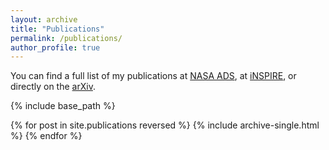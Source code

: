 ```yaml
---
layout: archive
title: "Publications"
permalink: /publications/
author_profile: true
---
```


You can find a full list of my publications at [NASA ADS](https://ui.adsabs.harvard.edu/search/q=%20author%3A%22nadathur%2C%20seshadri%22&sort=date%20desc%2C%20bibcode%20desc&p_=0), at [iNSPIRE](https://inspirehep.net/authors/1062279?ui-citation-summary=true), or directly on the [arXiv](https://arxiv.org/a/nadathur_s_1.html).

{% include base_path %}

{% for post in site.publications reversed %}
  {% include archive-single.html %}
{% endfor %}
